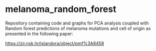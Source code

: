 # melanoma_random_forest
Repository containing code and graphs for PCA analysis coupled with Random forest predictions of melanoma mutations and cell of origin as presented in the following paper:

https://zir.nsk.hr/islandora/object/pmf%3A8458
